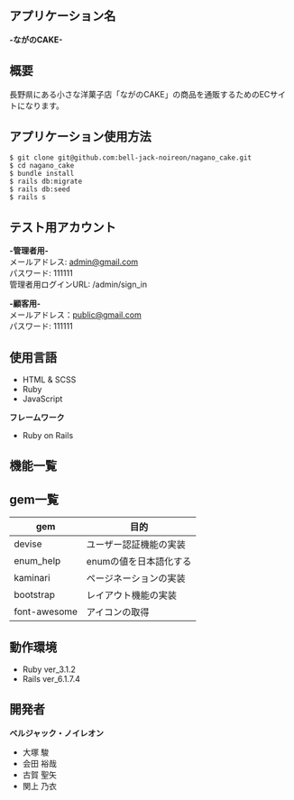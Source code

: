 ## アプリケーション名

**-ながのCAKE-**

## 概要

 長野県にある小さな洋菓子店「ながのCAKE」の商品を通販するためのECサイトになります。

## アプリケーション使用方法
```
$ git clone git@github.com:bell-jack-noireon/nagano_cake.git
$ cd nagano_cake
$ bundle install
$ rails db:migrate
$ rails db:seed
$ rails s
```
## テスト用アカウント

**-管理者用-**<br>
メールアドレス: admin@gmail.com<br>
パスワード: 111111<br>
管理者用ログインURL: /admin/sign_in

**-顧客用-**<br>
メールアドレス：public@gmail.com<br>
パスワード: 111111<br>

## 使用言語
- HTML & SCSS
- Ruby
- JavaScript

**フレームワーク**
- Ruby on Rails

## 機能一覧


## gem一覧

| gem | 目的 |
----  | ----
|devise| ユーザー認証機能の実装 |
|enum_help| enumの値を日本語化する |
|kaminari| ページネーションの実装 |
|bootstrap| レイアウト機能の実装 |
|font-awesome| アイコンの取得 |

## 動作環境
- Ruby ver_3.1.2
- Rails ver_6.1.7.4

## 開発者
**ベルジャック・ノイレオン**
- 大塚 駿
- 会田 裕哉
- 古賀 聖矢
- 関上 乃衣
